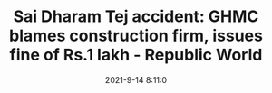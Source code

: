 ---
"title": "Sai Dharam Tej accident: GHMC blames construction firm, issues fine of Rs.1 lakh - Republic World"
"date": "2021-9-14 8:11:0"
"feed_name": "GOOGLENEWSCONSTRUCTION"
"feed_website": "https://news.google.com/search?q=construction%2Bincident&hl=en-US&gl=US&ceid=US:en"
"feed_rss": "https://news.google.com/rss/search?q=construction%2Bincident&hl=en-US&gl=US&ceid=US:en"
"link": "https://www.republicworld.com/entertainment-news/regional-indian-cinema/sai-dharam-tej-accident-ghmc-blames-construction-firm-issues-fine-of-rs-dot-1-lakh.html"
"file": "_posts/2021-1-1-7b874e0f4124f0659693b3f2782151b0a9e4f2c5.md"
"accident": "1"
"drilling": "0"
"dead": ""
"injured": ""
---